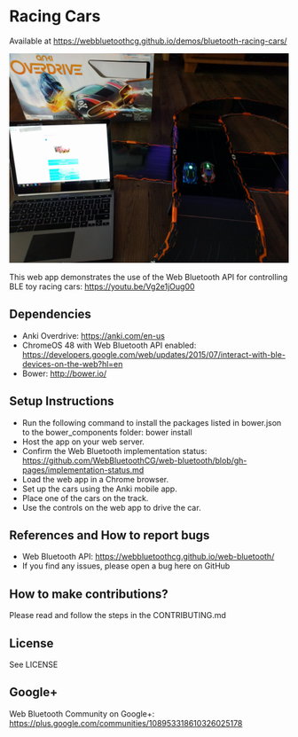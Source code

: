 # Racing Cars

Available at https://webbluetoothcg.github.io/demos/bluetooth-racing-cars/

<img src="https://raw.githubusercontent.com/webbluetoothcg/demos/gh-pages/bluetooth-racing-cars/cars.jpg">

This web app demonstrates the use of the Web Bluetooth API for controlling BLE toy racing cars: https://youtu.be/Vg2e1jOug00

## Dependencies
* Anki Overdrive: https://anki.com/en-us
* ChromeOS 48 with Web Bluetooth API enabled: https://developers.google.com/web/updates/2015/07/interact-with-ble-devices-on-the-web?hl=en
* Bower: http://bower.io/

## Setup Instructions
* Run the following command to install the packages listed in bower.json to the bower_components folder: bower install
* Host the app on your web server.
* Confirm the Web Bluetooth implementation status: https://github.com/WebBluetoothCG/web-bluetooth/blob/gh-pages/implementation-status.md
* Load the web app in a Chrome browser.
* Set up the cars using the Anki mobile app.
* Place one of the cars on the track.
* Use the controls on the web app to drive the car.

## References and How to report bugs
* Web Bluetooth API: https://webbluetoothcg.github.io/web-bluetooth/
* If you find any issues, please open a bug here on GitHub

## How to make contributions?
Please read and follow the steps in the CONTRIBUTING.md

## License
See LICENSE

## Google+
Web Bluetooth Community on Google+: https://plus.google.com/communities/108953318610326025178
